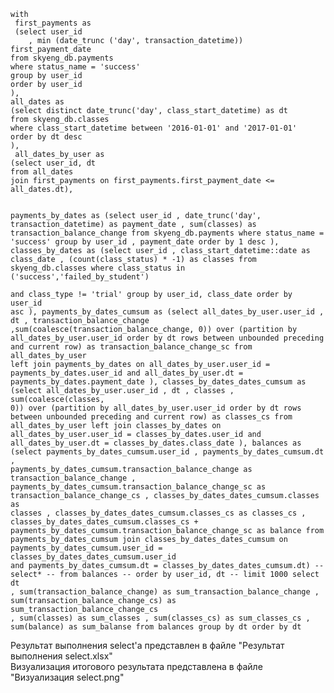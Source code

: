 <code SQL>
with 
 first_payments as 
 (select user_id
    , min (date_trunc ('day', transaction_datetime)) first_payment_date
from skyeng_db.payments
where status_name = 'success'
group by user_id
order by user_id
), 
all_dates as
(select distinct date_trunc('day', class_start_datetime) as dt  
from skyeng_db.classes
where class_start_datetime between '2016-01-01' and '2017-01-01'
order by dt desc
), 
 all_dates_by_user as 
(select user_id, dt
from all_dates
join first_payments on first_payments.first_payment_date <= all_dates.dt),

payments_by_dates as
(select user_id
    , date_trunc('day', transaction_datetime) as payment_date 
    , sum(classes) as transaction_balance_change
from skyeng_db.payments
where status_name = 'success'
group by user_id , payment_date
order by 1 desc 
),
classes_by_dates as
(select    user_id
        , class_start_datetime::date as class_date
        , (count(class_status) * -1) as classes
from skyeng_db.classes
where class_status in ('success','failed_by_student')  
and class_type !=  'trial'
group by user_id, class_date
order by user_id asc
),
payments_by_dates_cumsum as
(select all_dates_by_user.user_id
        , dt
        , transaction_balance_change
        ,sum(coalesce(transaction_balance_change, 0)) over (partition by all_dates_by_user.user_id order by dt rows between unbounded preceding and current row) as transaction_balance_change_sc 
from all_dates_by_user
left join 
payments_by_dates on all_dates_by_user.user_id = payments_by_dates.user_id
and all_dates_by_user.dt = payments_by_dates.payment_date ),
classes_by_dates_dates_cumsum as
(select all_dates_by_user.user_id
        , dt
        , classes
        , sum(coalesce(classes, 0)) over (partition by all_dates_by_user.user_id order by dt rows between unbounded preceding and current row) as classes_cs
from all_dates_by_user
left join 
classes_by_dates on all_dates_by_user.user_id = classes_by_dates.user_id
and all_dates_by_user.dt = classes_by_dates.class_date ),
balances as
(select   payments_by_dates_cumsum.user_id
         , payments_by_dates_cumsum.dt
        , payments_by_dates_cumsum.transaction_balance_change as transaction_balance_change
        , payments_by_dates_cumsum.transaction_balance_change_sc as transaction_balance_change_cs
        , classes_by_dates_dates_cumsum.classes as classes
        , classes_by_dates_dates_cumsum.classes_cs as classes_cs
        , classes_by_dates_dates_cumsum.classes_cs + payments_by_dates_cumsum.transaction_balance_change_sc as balance
from payments_by_dates_cumsum
join
classes_by_dates_dates_cumsum on payments_by_dates_cumsum.user_id = classes_by_dates_dates_cumsum.user_id
and payments_by_dates_cumsum.dt = classes_by_dates_dates_cumsum.dt)
-- select*
-- from balances
-- order by user_id, dt
-- limit 1000
select  dt
        , sum(transaction_balance_change) as sum_transaction_balance_change
        , sum(transaction_balance_change_cs) as sum_transaction_balance_change_cs
        , sum(classes) as sum_classes
        , sum(classes_cs) as sum_classes_cs
        , sum(balance) as sum_balanse
from balances
group by dt
order by dt
</code>
 <dt> 
Результат выполнения select'а представлен в файле "Результат выполнения select.xlsx"
 <dt>
Визуализация итогового результата представлена в файле "Визуализация select.png"
